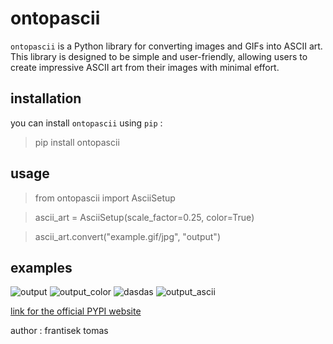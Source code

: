 # ontopascii

`ontopascii` is a Python library for converting images and GIFs into ASCII art. This library is designed to be simple and user-friendly, allowing users to create impressive ASCII art from their images with minimal effort.

## installation

you can install `ontopascii` using `pip` :

> pip install ontopascii

## usage

> from ontopascii import AsciiSetup

> ascii_art = AsciiSetup(scale_factor=0.25, color=True)

> ascii_art.convert("example.gif/jpg", "output")

## examples

![output](https://github.com/user-attachments/assets/28924058-9e06-49ca-9576-a8afb769c0ad)
![output_color](https://github.com/user-attachments/assets/35a936fd-a478-4a1e-9a77-37a5188d052f)
![dasdas](https://github.com/user-attachments/assets/0f7480f0-2920-48a4-850f-67fb21c7138b)
![output_ascii](https://github.com/user-attachments/assets/268b6cba-ecb8-4267-a8f3-9321517dab63)

[link for the official PYPI website](https://pypi.org/project/ontopascii/)

author : frantisek tomas
